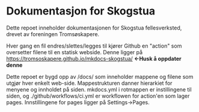 # Dokumentasjon for Skogstua
Dette repoet inneholder dokumentasjonen for Skogstua fellesverksted, drevet av foreningen Tromsøskapere.

Hver gang en fil endres/slettes/legges til kjører Github en "action" som oversetter filene til en statisk webside. Denne ligger på https://tromsoskapere.github.io/mkdocs-skogstua/ **<-Husk å oppdater denne**

Dette repoet er bygd opp av /docs/ som inneholder mappene og filene som utgjør hver enkelt web-side. Mappestrukturen danner hierarkiet for menyene og innholdet på siden. mkdocs.yml i rotmappen er instillingene til siden, og ./github/workflows/ci.yml er workflowen for action'en som lager pages. Innstillingene for pages ligger på Settings->Pages.
